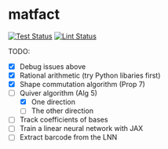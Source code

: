 # matfact
[![Test Status](https://github.com/nalzok/matfact/actions/workflows/pytest.yml/badge.svg)](https://github.com/nalzok/matfact/actions/workflows/pytest.yml)
[![Lint Status](https://github.com/nalzok/matfact/actions/workflows/black.yml/badge.svg)](https://github.com/nalzok/matfact/actions/workflows/black.yml)

TODO:
+ [X] Debug issues above
+ [X] Rational arithmetic (try Python libaries first)
+ [X] Shape commutation algorithm (Prop 7)
+ [ ] Quiver algorithm (Alg 5)
    + [X] One direction
    + [ ] The other direction
+ [ ] Track coefficients of bases
+ [ ] Train a linear neural network with JAX
+ [ ] Extract barcode from the LNN

